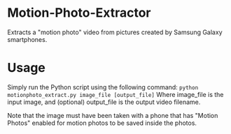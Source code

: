 # Motion-Photo-Extractor
Extracts a "motion photo" video from pictures created by Samsung Galaxy smartphones.

# Usage
Simply run the Python script using the following command:
`python motionphoto_extract.py image_file [output_file]`
Where image_file is the input image, and (optional) output_file is the output video filename.

Note that the image must have been taken with a phone that has "Motion Photos" enabled for motion photos to be saved inside the photos.
